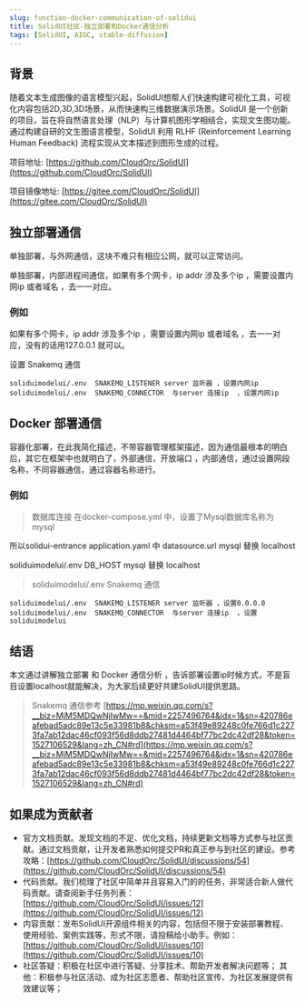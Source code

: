```yaml
---
slug: function-docker-communication-of-solidui
title: SolidUI社区-独立部署和Docker通信分析
tags: [SolidUI, AIGC, stable-diffusion]
---
```


## 背景

随着文本生成图像的语言模型兴起，SolidUI想帮人们快速构建可视化工具，可视化内容包括2D,3D,3D场景，从而快速构三维数据演示场景。SolidUI 是一个创新的项目，旨在将自然语言处理（NLP）与计算机图形学相结合，实现文生图功能。通过构建自研的文生图语言模型，SolidUI 利用 RLHF (Reinforcement Learning Human Feedback) 流程实现从文本描述到图形生成的过程。

项目地址: [https://github.com/CloudOrc/SolidUI](https://github.com/CloudOrc/SolidUI)

项目镜像地址: [https://gitee.com/CloudOrc/SolidUI](https://gitee.com/CloudOrc/SolidUI)


## 独立部署通信

单独部署，与外网通信，这块不难只有相应公网，就可以正常访问。

单独部署，内部进程间通信，如果有多个网卡，ip addr 涉及多个ip ，需要设置内网ip 或者域名 ，去一一对应。

### 例如

如果有多个网卡，ip addr 涉及多个ip ，需要设置内网ip 或者域名 ，去一一对应，没有的话用127.0.0.1 就可以。

设置 Snakemq 通信

```plain
soliduimodelui/.env  SNAKEMQ_LISTENER server 监听器 ，设置内网ip
soliduimodelui/.env  SNAKEMQ_CONNECTOR  与server 连接ip  ，设置内网ip
```

## Docker 部署通信

容器化部署，在此我简化描述，不带容器管理框架描述，因为通信最根本的明白后，其它在框架中也就明白了，外部通信，开放端口 ，内部通信，通过设置网段名称，不同容器通信，通过容器名称进行。

### 例如

>数据库连接
在docker-compose.yml 中，设置了Mysql数据库名称为mysql 

所以solidui-entrance application.yaml  中  datasource.url  mysql 替换 localhost

soliduimodelui/.env  DB_HOST mysql 替换 localhost 

>soliduimodelui/.env Snakemq 通信
```plain
soliduimodelui/.env  SNAKEMQ_LISTENER server 监听器 ，设置0.0.0.0
soliduimodelui/.env  SNAKEMQ_CONNECTOR  与server 连接ip  ，设置soliduimodelui
```


## 结语

本文通过讲解独立部署 和 Docker 通信分析 ，告诉部署设置ip时候方式，不是盲目设置localhost就能解决，为大家后续更好共建SolidUI提供思路。


>Snakemq 通信参考 [https://mp.weixin.qq.com/s?__biz=MjM5MDQwNjIwMw==&mid=2257496764&idx=1&sn=420786eafebad5adc89e13c5e33981b8&chksm=a53f49e89248c0fe766d1c2273fa7ab12dac46cf093f56d8ddb27481d4464bf77bc2dc42df28&token=1527106529&lang=zh_CN#rd](https://mp.weixin.qq.com/s?__biz=MjM5MDQwNjIwMw==&mid=2257496764&idx=1&sn=420786eafebad5adc89e13c5e33981b8&chksm=a53f49e89248c0fe766d1c2273fa7ab12dac46cf093f56d8ddb27481d4464bf77bc2dc42df28&token=1527106529&lang=zh_CN#rd)
## 如果成为贡献者

* 官方文档贡献。发现文档的不足、优化文档，持续更新文档等方式参与社区贡献。通过文档贡献，让开发者熟悉如何提交PR和真正参与到社区的建设。参考攻略：[https://github.com/CloudOrc/SolidUI/discussions/54](https://github.com/CloudOrc/SolidUI/discussions/54)
* 代码贡献。我们梳理了社区中简单并且容易入门的的任务，非常适合新人做代码贡献。请查阅新手任务列表：[https://github.com/CloudOrc/SolidUI/issues/12](https://github.com/CloudOrc/SolidUI/issues/12)
* 内容贡献：发布SolidUI开源组件相关的内容，包括但不限于安装部署教程、使用经验、案例实践等，形式不限，请投稿给小助手。例如：[https://github.com/CloudOrc/SolidUI/issues/10](https://github.com/CloudOrc/SolidUI/issues/10)
* 社区答疑：积极在社区中进行答疑、分享技术、帮助开发者解决问题等；
其他：积极参与社区活动、成为社区志愿者、帮助社区宣传、为社区发展提供有效建议等；


